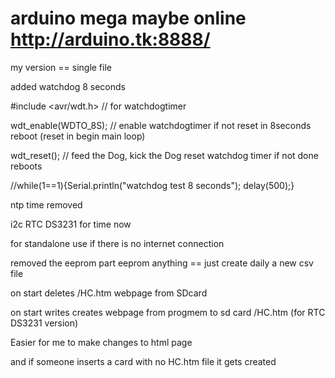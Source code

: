 # arduino mega maybe online http://arduino.tk:8888/

my version == single file 

added watchdog 8 seconds

#include <avr/wdt.h>                  // for watchdogtimer

wdt_enable(WDTO_8S);             // enable watchdogtimer if not reset in 8seconds reboot (reset in begin main loop)

wdt_reset();   // feed the Dog, kick the Dog  reset watchdog timer if not done reboots

//while(1==1){Serial.println("watchdog test 8 seconds"); delay(500);}

ntp time removed

i2c RTC DS3231 for time now

for standalone use if there is no internet connection

 removed the eeprom part eeprom anything == just create daily a new csv file

on start deletes /HC.htm webpage from SDcard

on start writes creates webpage from progmem to sd card /HC.htm (for RTC DS3231 version)

Easier for me to make changes to html page

and if someone inserts a card with no HC.htm file it gets created

